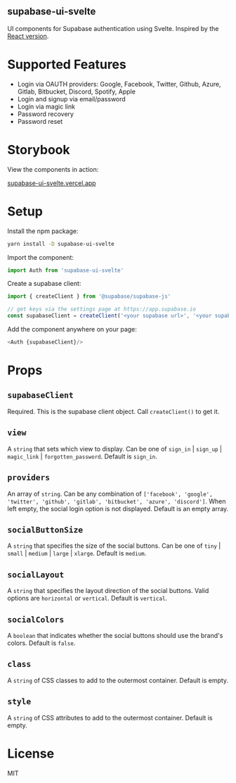 ## supabase-ui-svelte

UI components for Supabase authentication using Svelte. Inspired by the [React version](https://github.com/supabase/ui).

# Supported Features

- Login via OAUTH providers: Google, Facebook, Twitter, Github, Azure, Gitlab, Bitbucket, Discord, Spotify, Apple
- Login and signup via email/password
- Login via magic link
- Password recovery
- Password reset

# Storybook

View the components in action:

[supabase-ui-svelte.vercel.app](https://supabase-ui-svelte.vercel.app/?path=/story/auth-auth--default)

# Setup

Install the npm package:

```bash
yarn install -D supabase-ui-svelte
```

Import the component:

```js
import Auth from 'supabase-ui-svelte'
```

Create a supabase client:

```js
import { createClient } from '@supabase/supabase-js'

// get keys via the settings page at https://app.supabase.io
const supabaseClient = createClient('<your supabase url>', '<your supabase key>')
```

Add the component anywhere on your page:

```js
<Auth {supabaseClient}/>
```

# Props

## `supabaseClient`

Required. This is the supabase client object. Call `createClient()` to get it.

## `view`

A `string` that sets which view to display.
Can be one of `sign_in` | `sign_up` | `magic_link` | `forgotten_password`. Default is `sign_in`.

## `providers`

An array of `string`. Can be any combination of `['facebook', 'google', 'twitter', 'github', 'gitlab', 'bitbucket', 'azure', 'discord']`. When left empty, the social login option is not displayed.
Default is an empty array.

## `socialButtonSize`

A `string` that specifies the size of the social buttons. Can be one of `tiny` | `small` | `medium` | `large` | `xlarge`.
Default is `medium`.

## `socialLayout`

A `string` that specifies the layout direction of the social buttons. Valid options are `horizontal` or `vertical`.
Default is `vertical`.

## `socialColors`

A `boolean` that indicates whether the social buttons should use the brand's colors.
Default is `false`.

## `class`

A `string` of CSS classes to add to the outermost container.
Default is empty.

## `style`

A `string` of CSS attributes to add to the outermost container.
Default is empty.

# License

MIT
